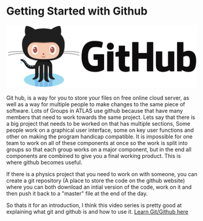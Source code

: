 # Getting Started with Github

![github logo](/docs/img/github-logo.png)

Git hub, is a way for you to store your files on free online cloud server, as well as a way for multiple people
to make changes to the same piece of software. Lots of Groups in ATLAS use github because that have many members that need
to work towards the same project. Lets say that there is a big project that needs to be worked on that has multiple sections,
Some people work on a graphical user interface, some on key user functions and other on making the program handicap compatible.
It is impossible for one team to work on all of these components at once so the work is split into groups so that each group
works on a major component, but in the end all components are combined to give you a final working product. This is where
github becomes useful.

If there is a physics project that you need to work on with someone, you can create a git repository
(A place to store the code on the github website) where you can both download an intial version of the code, work on it
and then push it back to a "master" file at the end of the day.

So thats it for an introduction, I think this video series is pretty good at explaining what git and github is 
and how to use it. [Learn Git/Github here](https://www.youtube.com/watch?v=3RjQznt-8kE&list=PL4cUxeGkcC9goXbgTDQ0n_4TBzOO0ocPR)

